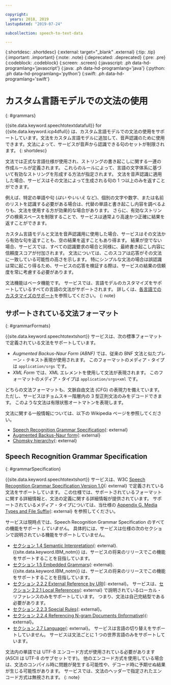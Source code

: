 ```yaml
---

copyright:
  years: 2018, 2019
lastupdated: "2019-07-24"

subcollection: speech-to-text-data

---
```


{:shortdesc: .shortdesc}
{:external: target="_blank" .external}
{:tip: .tip}
{:important: .important}
{:note: .note}
{:deprecated: .deprecated}
{:pre: .pre}
{:codeblock: .codeblock}
{:screen: .screen}
{:javascript: .ph data-hd-programlang='javascript'}
{:java: .ph data-hd-programlang='java'}
{:python: .ph data-hd-programlang='python'}
{:swift: .ph data-hd-programlang='swift'}

# カスタム言語モデルでの文法の使用
{: #grammars}

{{site.data.keyword.speechtotextdatafull}} for {{site.data.keyword.icp4dfull}} は、カスタム言語モデルでの文法の使用をサポートしています。文法をカスタム言語モデルに追加して、音声認識のために使用できます。文法によって、サービスが音声から認識できる句のセットが制限されます。
{: shortdesc}

文法では正式な言語仕様が使用され、ストリングの書き起こしに関する一連の作成ルールが定義されます。 これらのルールによって、言語の文字体系に基づいて有効なストリングを形成する方法が指定されます。 文法を音声認識に適用した場合、サービスはその文法によって生成される句の 1 つ以上のみを返すことができます。

例えば、特定の単語や句 (*はい* や*いいえ* など)、個別の文字や数字、または名前のリストを認識する必要がある場合は、代替の単語と書き起こし内容を調べるよりも、文法を使用する方が効果的な場合があります。 さらに、有効なストリングの検索スペースを制限することで、サービスは通常より高速かつ正確に結果を返すことができます。

カスタム言語モデルと文法を音声認識用に使用した場合、サービスはその文法から有効な句を返すことも、空の結果を返すこともあり得ます。 結果が空でない場合、サービスでは、すべての認識要求の場合と同様に、最終書き起こし内容に信頼度スコアが付加されます。 文法については、このスコアは応答がその文法に一致している可能性の高さを示します。 特にシンプルな文法の場合は誤認識は常に起こり得るため、サービスの応答を検証する際は、サービスの結果の信頼度を常に考慮する必要があります。

文法機能はベータ機能です。 サービスでは、言語モデルのカスタマイズをサポートしているすべての言語の文法がサポートされます。 詳しくは、[各言語でのカスタマイズのサポート](/docs/services/speech-to-text-data?topic=speech-to-text-data-customization#languageSupport)を参照してください。
{: note}

## サポートされている文法フォーマット
{: #grammarFormats}

{{site.data.keyword.speechtotextshort}} サービスは、次の標準フォーマットで定義されている文法をサポートしています。

-   *Augmented Backus-Naur Form (ABNF)* では、従来の BNF 文法と似たプレーン・テキスト表現が使用されます。 このフォーマットのメディア・タイプは `application/srgs` です。
-   *XML Form* では、XML エレメントを使用して文法が表現されます。 このフォーマットのメディア・タイプは `application/srgs+xml` です。

どちらの文法フォーマットも、文脈自由文法 (CFG) の表現力を備えています。 ただし、サービスはチョムスキー階層内の 3 型正則文法のみをデコードできます。 このような文法は有限状態オートマトンを表現します。

文法に関する一般情報については、以下の Wikipedia ページを参照してください。

-   [Speech Recognition Grammar Specification](https://wikipedia.org/wiki/Speech_Recognition_Grammar_Specification){: external}
-   [Augmented Backus-Naur form](https://wikipedia.org/wiki/Augmented_Backus%E2%80%93Naur_form){: external}
-   [Chomsky hierarchy](https://wikipedia.org/wiki/Chomsky_hierarchy){: external}

## Speech Recognition Grammar Specification
{: #grammarSpecification}

{{site.data.keyword.speechtotextshort}} サービスは、W3C [Speech Recognition Grammar Specification Version 1.0](https://www.w3.org/TR/speech-grammar/){: external} で定義されている文法をサポートしています。 この仕様では、サポートされているフォーマットに関する詳細情報と、文法の定義に関する詳細情報が提供されています。 サポートされているメディア・タイプについては、当仕様の [Appendix G. Media Types and File Suffix](https://www.w3.org/TR/speech-grammar/#AppG){: external} を参照してください。

サービスは現時点では、Speech Recognition Grammar Specification のすべての機能をサポート*していません*。 具体的には、サービスは仕様の次のセクションで説明されている機能をサポートしていません。

-   [セクション 1.4 Semantic Interpretation](https://www.w3.org/TR/speech-grammar/#S1.4){: external}. {{site.data.keyword.IBM_notm}} は、サービスの将来のリリースでこの機能をサポートすることを目指しています。
-   [セクション 1.5 Embedded Grammars](https://www.w3.org/TR/speech-grammar/#S1.5){: external}. {{site.data.keyword.IBM_notm}} は、サービスの将来のリリースでこの機能をサポートすることを目指しています。
-   [セクション 2.2.2 External Reference by URI](https://www.w3.org/TR/speech-grammar/#S2.2.2){: external}。 サービスは、[セクション 2.2.1 Local References](https://www.w3.org/TR/speech-grammar/#S2.2.1){: external} で説明されているローカル・リファレンスのみをサポートしています。 つまり、文法は自己完結型である必要があります。
-   [セクション 2.2.3 Special Rules](https://www.w3.org/TR/speech-grammar/#S2.2.3){: external}。
-   [セクション 2.2.4 Referencing N-gram Documents (Informative)](https://www.w3.org/TR/speech-grammar/#S2.2.4){: external}。
-   [セクション 2.7 Language](https://www.w3.org/TR/speech-grammar/#S2.7){: external}。 サービスは言語の切り替えをサポートしていません。 サービスは文法ごとに 1 つの世界言語のみをサポートしています。

文法内の単語では UTF-8 エンコード方式が使用されている必要があります (ASCII は UTF-8 のサブセットです)。 他のエンコード方式を使用している場合は、文法のコンパイル時に問題が発生する可能性や、デコード時に予期せぬ結果が生じる可能性があります。 サービスでは、文法のヘッダーで指定されたエンコード方式は無視されます。
{: note}

